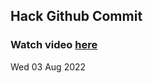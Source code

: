 
 ## Hack Github Commit 
 ### Watch video <a href="https://www.youtube.com">here</a> 
 Wed 03 Aug 2022 

